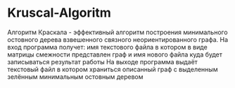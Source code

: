 # Kruscal-Algoritm
Алгоритм Краскала -  эффективный алгоритм построения минимального остовного дерева взвешенного связного неориентированного графа.
На вход программа получет: имя текстового файла в котором в виде матрицы смежности представлен граф и имя нового файла куда будет записываться результат работы
На выходе программа выдаёт текстовый файл в котором храниться описанный граф с выделенным зелённым минимальным остовным деревом
